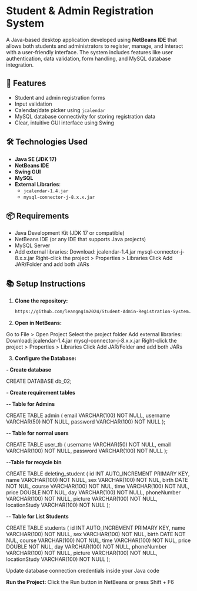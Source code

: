 # Student & Admin Registration System

A Java-based desktop application developed using **NetBeans IDE** that allows both students and administrators to register, manage, and interact with a user-friendly interface. The system includes features like user authentication, data validation, form handling, and MySQL database integration.

## 📌 Features

- Student and admin registration forms
- Input validation
- Calendar/date picker using `jcalendar`
- MySQL database connectivity for storing registration data
- Clear, intuitive GUI interface using Swing

## 🛠️ Technologies Used

- **Java SE (JDK 17)**
- **NetBeans IDE**
- **Swing GUI**
- **MySQL**
- **External Libraries**:
  - `jcalendar-1.4.jar`
  - `mysql-connector-j-8.x.x.jar`

## 📦 Requirements

- Java Development Kit (JDK 17 or compatible)
- NetBeans IDE (or any IDE that supports Java projects)
- MySQL Server
- Add external libraries:
        Download:
                jcalendar-1.4.jar
                mysql-connector-j-8.x.x.jar
                Right-click the project > Properties > Libraries
                Click Add JAR/Folder and add both JARs


## 📚 Setup Instructions

1. **Clone the repository:**
   ```bash
   https://github.com/leangngim2024/Student-Admin-Registration-System.git
   
2. **Open in NetBeans:**

Go to File > Open Project
Select the project folder
Add external libraries:
Download:
        jcalendar-1.4.jar
        mysql-connector-j-8.x.x.jar
        Right-click the project > Properties > Libraries
        Click Add JAR/Folder and add both JARs

3. **Configure the Database:**

**- Create database**

   CREATE DATABASE db_02;
   
**- Create requirement tables**
   
**-- Table for Admins**

CREATE TABLE admin (
    email VARCHAR(100) NOT NULL,
    username VARCHAR(50) NOT NULL,
    password VARCHAR(100) NOT NULL
);

**-- Table for normal users**

CREATE TABLE user_tb (
    username VARCHAR(50) NOT NULL,
    email VARCHAR(100) NOT NULL,
    password VARCHAR(100) NOT NULL
);

**--Table for recycle bin**

CREATE TABLE deleting_student (
    id INT AUTO_INCREMENT PRIMARY KEY,
    name VARCHAR(100) NOT NULL,
    sex VARCHAR(100) NOT NUL,
    birth DATE NOT NUL,
    course VARCHAR(100) NOT NUL,
    time VARCHAR(100) NOT NUL,
    price DOUBLE NOT NUL,
    day VARCHAR(100) NOT NULL,
    phoneNumber VARCHAR(100) NOT NULL,
    picture VARCHAR(100) NOT NULL,
    locationStudy VARCHAR(100) NOT NULL
);

**-- Table for List Students**

CREATE TABLE students (
    id INT AUTO_INCREMENT PRIMARY KEY,
    name VARCHAR(100) NOT NULL,
    sex VARCHAR(100) NOT NUL,
    birth DATE NOT NUL,
    course VARCHAR(100) NOT NUL,
    time VARCHAR(100) NOT NUL,
    price DOUBLE NOT NUL,
    day VARCHAR(100) NOT NULL,
    phoneNumber VARCHAR(100) NOT NULL,
    picture VARCHAR(100) NOT NULL,
    locationStudy VARCHAR(100) NOT NULL
);

Update database connection credentials inside your Java code

**Run the Project:**
Click the Run button in NetBeans or press Shift + F6

